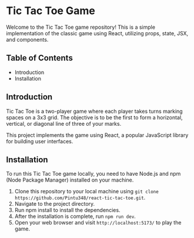 # Tic Tac Toe Game

Welcome to the Tic Tac Toe game repository! This is a simple implementation of the classic game using React, utilizing props, state, JSX, and components.

## Table of Contents

- Introduction
- Installation

## Introduction

Tic Tac Toe is a two-player game where each player takes turns marking spaces on a 3x3 grid. The objective is to be the first to form a horizontal, vertical, or diagonal line of three of your marks.

This project implements the game using React, a popular JavaScript library for building user interfaces.

## Installation

To run this Tic Tac Toe game locally, you need to have Node.js and npm (Node Package Manager) installed on your machine.

1. Clone this repository to your local machine using `git clone https://github.com/Pintu348/react-tic-tac-toe.git`.
2. Navigate to the project directory.
3. Run npm install to install the dependencies.
4. After the installation is complete, run `npm run dev`.
5. Open your web browser and visit `http://localhost:5173/` to play the game.
